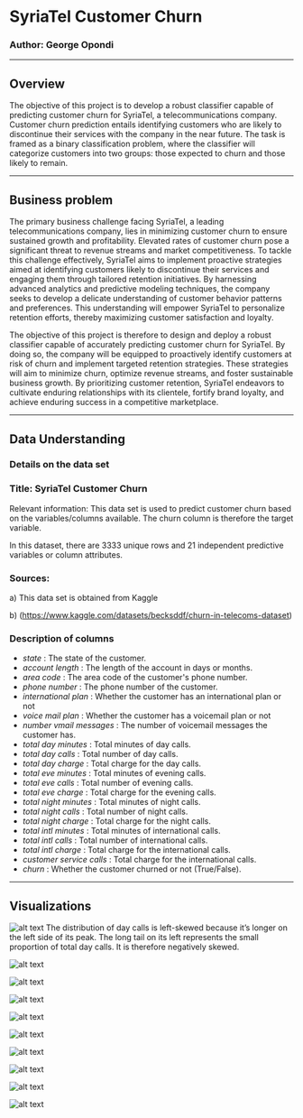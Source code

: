 #  SyriaTel Customer Churn
### Author: George Opondi
---

## Overview
The objective of this project is to develop a robust classifier capable of predicting customer churn for SyriaTel, a telecommunications company. Customer churn prediction entails identifying customers who are likely to discontinue their services with the company in the near future. The task is framed as a binary classification problem, where the classifier will categorize customers into two groups: those expected to churn and those likely to remain.

---


## Business problem
The primary business challenge facing SyriaTel, a leading telecommunications company, lies in minimizing customer churn to ensure sustained growth and profitability. Elevated rates of customer churn pose a significant threat to revenue streams and market competitiveness. To tackle this challenge effectively, SyriaTel aims to implement proactive strategies aimed at identifying customers likely to discontinue their services and engaging them through tailored retention initiatives. By harnessing advanced analytics and predictive modeling techniques, the company seeks to develop a delicate understanding of customer behavior patterns and preferences. This understanding will empower SyriaTel to personalize retention efforts, thereby maximizing customer satisfaction and loyalty.

The objective of this project is therefore to design and deploy a robust classifier capable of accurately predicting customer churn for SyriaTel. By doing so, the company will be equipped to proactively identify customers at risk of churn and implement targeted retention strategies. These strategies will aim to minimize churn, optimize revenue streams, and foster sustainable business growth. By prioritizing customer retention, SyriaTel endeavors to cultivate enduring relationships with its clientele, fortify brand loyalty, and achieve enduring success in a competitive marketplace.
 
---

## Data Understanding

### Details on the data set

### Title: SyriaTel Customer Churn
Relevant information: This data set is used to predict customer churn based on the variables/columns available. The churn column is therefore the target variable.

In this dataset, there are 3333 unique rows and  21 independent predictive variables or column attributes.

### Sources:
 a) This data set is obtained from Kaggle
 
 b) (https://www.kaggle.com/datasets/becksddf/churn-in-telecoms-dataset)

### Description of columns
- _state_ : The state of the customer.
- _account length_ : The length of the account in days or months.
- _area code_ : The area code of the customer's phone number.
- _phone number_ : The phone number of the customer.
- _international plan_ : Whether the customer has an international plan or not
- _voice mail plan_ : Whether the customer has a voicemail plan or not
- _number vmail messages_ : The number of voicemail messages the customer has.
- _total day minutes_ : Total minutes of day calls.
- _total day calls_ : Total number of day calls.
- _total day charge_ : Total charge for the day calls.
- _total eve minutes_ : Total minutes of evening calls.
- _total eve calls_ : Total number of evening calls.
- _total eve charge_ : Total charge for the evening calls.
- _total night minutes_ : Total minutes of night calls.
- _total night calls_ : Total number of night calls.
- _total night charge_ :  Total charge for the night calls.
- _total intl minutes_ : Total minutes of international calls.
- _total intl calls_ : Total number of international calls.
- _total intl charge_ : Total charge for the international calls.
- _customer service calls_ : Total charge for the international calls.
- _churn_ : Whether the customer churned or not (True/False).

---

## Visualizations
![alt text](<Images/Distribution of day calls.png>)
The distribution of day calls is left-skewed because it’s longer on the left side of its peak. The long tail on its left represents the small proportion of total day calls. It is therefore negatively skewed.


![alt text](<Images/Distribution of evening calls.png>)


![alt text](<Images/Distribution of night calls.png>)


![alt text](<Images/Distribution of international calls.png>)


![alt text](<Images/Customer churn rate.png>)


![alt text](<Images/Customer service calls Distribution by Churn Status.png>)


![alt text](<Images/Total day minutes vs. Total day charges by Churn Status.png>)


![alt text](<Images/Total international minutes vs. Total international charges by Churn Status.png>)


![alt text](<Images/Total night minutes vs. Total night charges by Churn Status.png>)

![alt text](Images/Histogram.png)

